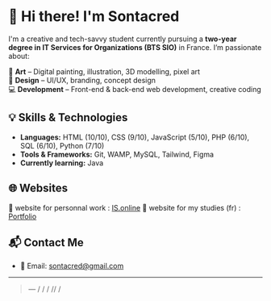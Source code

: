 # 👋 Hi there! I'm Sontacred

I'm a creative and tech-savvy student currently pursuing a **two-year degree in IT Services for Organizations (BTS SIO)** in France. I’m passionate about:

🎨 **Art** – Digital painting, illustration, 3D modelling, pixel art  
🎨 **Design** – UI/UX, branding, concept design  
💻 **Development** – Front-end & back-end web development, creative coding

## 💡 Skills & Technologies

- **Languages:** HTML (10/10), CSS (9/10), JavaScript (5/10), PHP (6/10), SQL (6/10), Python (7/10)
- **Tools & Frameworks:** Git, WAMP, MySQL, Tailwind, Figma  
- **Currently learning:** Java

## 🌐 Websites

🔗 website for personnal work : [IS.online](https://your-website.com)
🔗 website for my studies (fr) : [Portfolio](https://sontacred.github.io/web-SIO/index.html)

## 📬 Contact Me

- 📧 Email: [sontacred@gmail.com](mailto:your.email@example.com)  

---

> — / / / /\/ /
